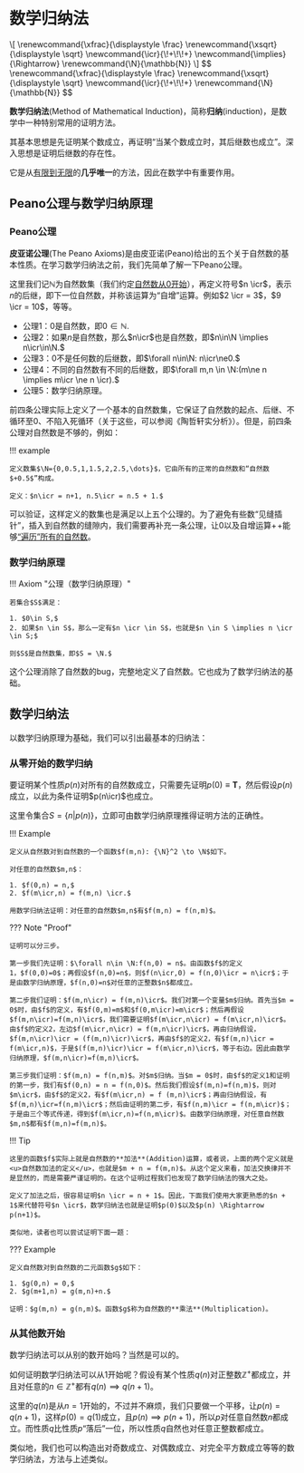 # 数学归纳法

<div class="hidden-latex">
\[
\renewcommand{\xfrac}{\displaystyle \frac}
\renewcommand{\xsqrt}{\displaystyle \sqrt}
\newcommand{\icr}{\!+\!\!+}
\newcommand{\implies}{\Rightarrow}
\renewcommand{\N}{\mathbb{N}}
\]
$$
\renewcommand{\xfrac}{\displaystyle \frac}
\renewcommand{\xsqrt}{\displaystyle \sqrt}
\newcommand{\icr}{\!+\!\!+}
\renewcommand{\N}{\mathbb{N}}
$$
</div>

**数学归纳法**(Method of Mathematical Induction)，简称**归纳**(induction)，是数学中一种特别常用的证明方法。

其基本思想是先证明某个数成立，再证明“当某个数成立时，其后继数也成立”。深入思想是证明后继数的存在性。

它是从<u>有限到无限</u>的**几乎唯一**的方法，因此在数学中有重要作用。

## Peano公理与数学归纳原理

### Peano公理

**皮亚诺公理**(The Peano Axioms)是由皮亚诺(Peano)给出的五个关于自然数的基本性质。在学习数学归纳法之前，我们先简单了解一下Peano公理。

这里我们记$\mathbb{N}$为自然数集（我们约定<u>自然数从0开始</u>），再定义符号$n \icr$，表示$n$的后继，即下一位自然数，并称该运算为“自增”运算。例如$2 \icr = 3$，$9 \icr = 10$，等等。

* 公理1：$0$是自然数，即$0 \in \mathbb{N}.$
* 公理2：如果$n$是自然数，那么$n\icr$也是自然数，即$n\in\N \implies n\icr\in\N.$
* 公理3：$0$不是任何数的后继数，即$\forall n\in\N: n\icr\ne0.$
* 公理4：不同的自然数有不同的后继数，即$\forall m,n \in \N:(m\ne n \implies m\icr \ne n \icr).$
* 公理5：数学归纳原理。

前四条公理实际上定义了一个基本的自然数集，它保证了自然数的起点、后继、不循环至0、不陷入死循环（关于这些，可以参阅《陶哲轩实分析》）。但是，前四条公理对自然数是不够的，例如：

!!! example

	定义数集$\N={0,0.5,1,1.5,2,2.5,\dots}$，它由所有的正常的自然数和“自然数$+0.5$”构成。
	
	定义：$n\icr = n+1, n.5\icr = n.5 + 1.$

可以验证，这样定义的数集也是满足以上五个公理的。为了避免有些数“见缝插针”，插入到自然数的缝隙内，我们需要再补充一条公理，让$0$以及自增运算$+\!+$能够<u>“遍历”所有的自然数</u>。

### 数学归纳原理

!!! Axiom "公理（数学归纳原理）"
	
	若集合$S$满足：
	
	1. $0\in S,$
	2. 如果$n \in S$，那么一定有$n \icr \in S$，也就是$n \in S \implies n \icr \in S;$
	
	则$S$是自然数集，即$S = \N.$

这个公理消除了自然数的bug，完整地定义了自然数。它也成为了数学归纳法的基础。

## 数学归纳法

以数学归纳原理为基础，我们可以引出最基本的归纳法：

### 从零开始的数学归纳

要证明某个性质$p(n)$对所有的自然数成立，只需要先证明$p(0) \equiv \mathbf{T}$，然后假设$p(n)$成立，以此为条件证明$p(n\icr)$也成立。

这里令集合$S = \{n|p(n)\}$，立即可由数学归纳原理推得证明方法的正确性。

!!! Example

	定义从自然数对到自然数的一个函数$f(m,n): {\N}^2 \to \N$如下。
	
	对任意的自然数$m,n$：
	
	1. $f(0,n) = n,$
	2. $f(m\icr,n) = f(m,n) \icr.$
	
	用数学归纳法证明：对任意的自然数$m,n$有$f(m,n) = f(n,m)$。

??? Note "Proof"

	证明可以分三步。
	
	第一步我们先证明：$\forall n\in \N:f(n,0) = n$。由函数$f$的定义1，$f(0,0)=0$；再假设$f(n,0)=n$，则$f(n\icr,0) = f(n,0)\icr = n\icr$；于是由数学归纳原理，$f(n,0)=n$对任意的正整数$n$都成立。

    第二步我们证明：$f(m,n\icr) = f(m,n)\icr$。我们对第一个变量$m$归纳。首先当$m = 0$时，由$f$的定义，有$f(0,m)=m$和$f(0,m\icr)=m\icr$；然后再假设$f(m,n\icr)=f(m,n)\icr$，我们需要证明$f(m\icr,n\icr) = f(m\icr,n)\icr$。由$f$的定义2，左边$f(m\icr,n\icr) = f(m,n\icr)\icr$，再由归纳假设，$f(m,n\icr)\icr = (f(m,n)\icr)\icr$，再由$f$的定义2，有$f(m,n)\icr = f(m\icr,n)$，于是$(f(m,n)\icr)\icr = f(m\icr,n)\icr$，等于右边。因此由数学归纳原理，$f(m,n\icr)=f(m,n)\icr$。

    第三步我们证明：$f(m,n) = f(n,m)$。对$m$归纳。当$m = 0$时，由$f$的定义1和证明的第一步，我们有$f(0,n) = n = f(n,0)$。然后我们假设$f(m,n)=f(n,m)$，则对$m\icr$，由$f$的定义2，有$f(m\icr,n) = f (m,n)\icr$；再由归纳假设，有$f(m,n)\icr=f(n,m)\icr$；然后由证明的第二步，有$f(n,m)\icr = f(n,m\icr)$；于是由三个等式传递，得到$f(m\icr,n)=f(n,m\icr)$。由数学归纳原理，对任意自然数$m,n$都有$f(m,n)=f(m,n)$。

!!! Tip

	这里的函数$f$实际上就是自然数的**加法**(Addition)运算，或者说，上面的两个定义就是<u>自然数加法的定义</u>，也就是$m + n = f(m,n)$。从这个定义来看，加法交换律并不是显然的，而是需要严谨证明的。在这个证明过程我们也发现了数学归纳法的强大之处。

	定义了加法之后，很容易证明$n \icr = n + 1$。因此，下面我们使用大家更熟悉的$n + 1$来代替符号$n \icr$，数学归纳法也就是证明$p(0)$以及$p(n) \Rightarrow p(n+1)$。

	类似地，读者也可以尝试证明下面一题：

??? Example

	定义自然数对到自然数的二元函数$g$如下：

	1. $g(0,n) = 0,$
	2. $g(m+1,n) = g(m,n)+n.$

	证明：$g(m,n) = g(n,m)$。函数$g$称为自然数的**乘法**(Multiplication)。

### 从其他数开始

数学归纳法可以从别的数开始吗？当然是可以的。

如何证明数学归纳法可以从1开始呢？假设有某个性质$q(n)$对正整数$\mathbb{Z}^+$都成立，并且对任意的$n \in \mathbb{Z}^+$都有$q(n) \implies q(n + 1)$。

这里的$q(n)$是从$n=1$开始的，不过并不麻烦，我们只要做一个平移，让$p(n) = q(n+1)$，这样$p(0)=q(1)$成立，且$p(n) \implies p(n + 1)$，所以$p$对任意自然数$n$都成立。而性质$q$比性质$p$“落后”一位，所以性质$q$自然也对任意正整数都成立。

类似地，我们也可以构造出对奇数成立、对偶数成立、对完全平方数成立等等的数学归纳法，方法与上述类似。
